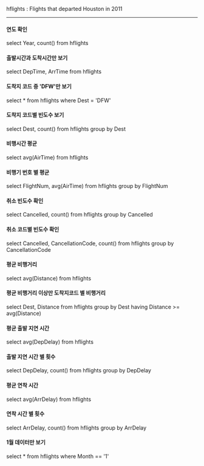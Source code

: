 hflights : Flights that departed Houston in 2011

***

#### 연도 확인
select Year, count() from hflights 

#### 출발시간과 도착시간만 보기
select DepTime, ArrTime from hflights 

#### 도착지 코드 중 'DFW'만 보기
select * from hflights where Dest = 'DFW'

#### 도착지 코드별 빈도수 보기
select Dest, count() from hflights group by Dest

#### 비행시간 평균
select avg(AirTime) from hflights   

#### 비행기 번호 별 평균
select FlightNum, avg(AirTime) from hflights group by FlightNum

#### 취소 빈도수 확인
select Cancelled, count() from hflights group by Cancelled

#### 취소 코드별 빈도수 확인
select Cancelled, CancellationCode, count() from hflights group by CancellationCode

#### 평균 비행거리
select avg(Distance) from hflights   

#### 평균 비행거리 이상만 도착지코드 별 비행거리 
select Dest, Distance from hflights group by Dest having Distance >= avg(Distance) 

#### 평균 출발 지연 시간
select avg(DepDelay) from hflights 

#### 출발 지연 시간 별 횟수
select DepDelay, count() from hflights group by DepDelay

#### 평균 연착 시간 
select avg(ArrDelay) from hflights 

#### 연착 시간 별 횟수
select ArrDelay, count() from hflights group by ArrDelay

#### 1월 데이터만 보기
select * from hflights where Month == '1'
